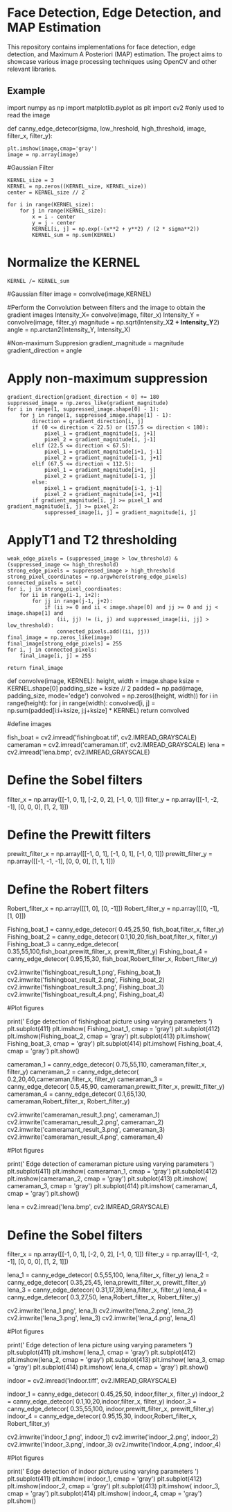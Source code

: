 # Face Detection, Edge Detection, and MAP Estimation

This repository contains implementations for face detection, edge detection, and Maximum A Posteriori (MAP) estimation. The project aims to showcase various image processing techniques using OpenCV and other relevant libraries.
## Example



import numpy as np
import matplotlib.pyplot as plt
import cv2 #only used to read the image


def canny_edge_detecor(sigma, low_hreshold, high_threshold, image, filter_x, filter_y):

    plt.imshow(image,cmap='gray')
    image = np.array(image)


#Gaussian Filter

    KERNEL_size = 3
    KERNEL = np.zeros((KERNEL_size, KERNEL_size))
    center = KERNEL_size // 2

    for i in range(KERNEL_size):
        for j in range(KERNEL_size):
            x = i - center
            y = j - center
            KERNEL[i, j] = np.exp(-(x**2 + y**2) / (2 * sigma**2))
            KERNEL_sum = np.sum(KERNEL)

# Normalize the KERNEL
    KERNEL /= KERNEL_sum

#Gaussian filter
    image = convolve(image,KERNEL)
    
#Perform the Convolution between filters and the image to obtain the gradient images
    Intensity_X= convolve(image, filter_x)
    Intensity_Y = convolve(image, filter_y)
    magnitude = np.sqrt(Intensity_X**2 + Intensity_Y**2)
    angle = np.arctan2(Intensity_Y, Intensity_X)

#Non-maximum Suppresion
    gradient_magnitude = magnitude
    gradient_direction = angle 

# Apply non-maximum suppression
    gradient_direction[gradient_direction < 0] += 180
    suppressed_image = np.zeros_like(gradient_magnitude)
    for i in range(1, suppressed_image.shape[0] - 1):
        for j in range(1, suppressed_image.shape[1] - 1):
            direction = gradient_direction[i, j]
            if (0 <= direction < 22.5) or (157.5 <= direction < 180):
                pixel_1 = gradient_magnitude[i, j+1]
                pixel_2 = gradient_magnitude[i, j-1]
            elif (22.5 <= direction < 67.5):
                pixel_1 = gradient_magnitude[i+1, j-1]
                pixel_2 = gradient_magnitude[i-1, j+1]
            elif (67.5 <= direction < 112.5):
                pixel_1 = gradient_magnitude[i+1, j]
                pixel_2 = gradient_magnitude[i-1, j]
            else:
                pixel_1 = gradient_magnitude[i-1, j-1]
                pixel_2 = gradient_magnitude[i+1, j+1]
            if gradient_magnitude[i, j] >= pixel_1 and gradient_magnitude[i, j] >= pixel_2:
                suppressed_image[i, j] = gradient_magnitude[i, j]
                               
# ApplyT1 and T2 thresholding
  
    weak_edge_pixels = (suppressed_image > low_threshold) & (suppressed_image <= high_threshold)
    strong_edge_pixels = suppressed_image > high_threshold
    strong_pixel_coordinates = np.argwhere(strong_edge_pixels)
    connected_pixels = set()
    for i, j in strong_pixel_coordinates:
        for ii in range(i-1, i+2):
            for jj in range(j-1, j+2):
                if (ii >= 0 and ii < image.shape[0] and jj >= 0 and jj < image.shape[1] and 
                    (ii, jj) != (i, j) and suppressed_image[ii, jj] > low_threshold):
                    connected_pixels.add((ii, jj))
    final_image = np.zeros_like(image)
    final_image[strong_edge_pixels] = 255
    for i, j in connected_pixels:
        final_image[i, j] = 255

    return final_image

def convolve(image, KERNEL):
    height, width = image.shape
    ksize = KERNEL.shape[0]
    padding_size = ksize // 2
    padded = np.pad(image, padding_size, mode='edge')
    convolved = np.zeros((height, width))
    for i in range(height):
        for j in range(width):
            convolved[i, j] = np.sum(padded[i:i+ksize, j:j+ksize] * KERNEL)
    return convolved



#define images

fish_boat = cv2.imread('fishingboat.tif', cv2.IMREAD_GRAYSCALE)
cameraman = cv2.imread('cameraman.tif', cv2.IMREAD_GRAYSCALE)
lena = cv2.imread('lena.bmp', cv2.IMREAD_GRAYSCALE)


# Define the Sobel filters
filter_x = np.array([[-1, 0, 1], [-2, 0, 2], [-1, 0, 1]])
filter_y = np.array([[-1, -2, -1], [0, 0, 0], [1, 2, 1]])


# Define the Prewitt filters
prewitt_filter_x = np.array([[-1, 0, 1], [-1, 0, 1], [-1, 0, 1]])
prewitt_filter_y = np.array([[-1, -1, -1], [0, 0, 0], [1, 1, 1]])

# Define the Robert filters
Robert_filter_x = np.array([[1, 0], [0, -1]])
Robert_filter_y = np.array([[0, -1], [1, 0]])


Fishing_boat_1 = canny_edge_detecor( 0.45,25,50, fish_boat,filter_x, filter_y)
Fishing_boat_2 = canny_edge_detecor( 0.1,10,20,fish_boat,filter_x, filter_y)
Fishing_boat_3 = canny_edge_detecor( 0.35,55,100,fish_boat,prewitt_filter_x, prewitt_filter_y)
Fishing_boat_4 = canny_edge_detecor( 0.95,15,30, fish_boat,Robert_filter_x, Robert_filter_y)

cv2.imwrite('fishingboat_result_1.png', Fishing_boat_1)
cv2.imwrite('fishingboat_result_2.png', Fishing_boat_2)
cv2.imwrite('fishingboat_result_3.png', Fishing_boat_3)
cv2.imwrite('fishingboat_result_4.png', Fishing_boat_4)

#Plot figures

print(' Edge detection of fishingboat picture using varying parameters ')
plt.subplot(411)
plt.imshow( Fishing_boat_1, cmap = 'gray')
plt.subplot(412)
plt.imshow(Fishing_boat_2, cmap = 'gray')
plt.subplot(413)
plt.imshow( Fishing_boat_3, cmap = 'gray')
plt.subplot(414)
plt.imshow( Fishing_boat_4, cmap = 'gray')
plt.show()

cameraman_1 = canny_edge_detecor( 0.75,55,110, cameraman,filter_x, filter_y)
cameraman_2 = canny_edge_detecor( 0.2,20,40,cameraman,filter_x, filter_y)
cameraman_3 = canny_edge_detecor( 0.5,45,90, cameraman,prewitt_filter_x, prewitt_filter_y)
cameraman_4 = canny_edge_detecor( 0.1,65,130, cameraman,Robert_filter_x, Robert_filter_y)

cv2.imwrite('cameraman_result_1.png', cameraman_1)
cv2.imwrite('cameraman_result_2.png', cameraman_2)
cv2.imwrite('cameramant_result_3.png', cameraman_3)
cv2.imwrite('cameraman_result_4.png', cameraman_4)

#Plot figures

print(' Edge detection of cameraman picture using varying parameters ')
plt.subplot(411)
plt.imshow( cameraman_1, cmap = 'gray')
plt.subplot(412)
plt.imshow(cameraman_2, cmap = 'gray')
plt.subplot(413)
plt.imshow( cameraman_3, cmap = 'gray')
plt.subplot(414)
plt.imshow( cameraman_4, cmap = 'gray')
plt.show()

lena = cv2.imread('lena.bmp', cv2.IMREAD_GRAYSCALE)
# Define the Sobel filters
filter_x = np.array([[-1, 0, 1], [-2, 0, 2], [-1, 0, 1]])
filter_y = np.array([[-1, -2, -1], [0, 0, 0], [1, 2, 1]])

lena_1 = canny_edge_detecor( 0.5,55,100, lena,filter_x, filter_y)
lena_2 = canny_edge_detecor( 0.35,25,45, lena,prewitt_filter_x, prewitt_filter_y)
lena_3 = canny_edge_detecor( 0.31,17,39,lena,filter_x, filter_y)
lena_4 = canny_edge_detecor( 0.3,27,50, lena,Robert_filter_x, Robert_filter_y)

cv2.imwrite('lena_1.png', lena_1)
cv2.imwrite('lena_2.png', lena_2)
cv2.imwrite('lena_3.png', lena_3)
cv2.imwrite('lena_4.png', lena_4)

#Plot figures

print(' Edge detection of lena picture using varying parameters ')
plt.subplot(411)
plt.imshow( lena_1, cmap = 'gray')
plt.subplot(412)
plt.imshow(lena_2, cmap = 'gray')
plt.subplot(413)
plt.imshow( lena_3, cmap = 'gray')
plt.subplot(414)
plt.imshow( lena_4, cmap = 'gray')
plt.show()

indoor = cv2.imread('indoor.tiff', cv2.IMREAD_GRAYSCALE)

indoor_1 = canny_edge_detecor( 0.45,25,50, indoor,filter_x, filter_y)
indoor_2 = canny_edge_detecor( 0.1,10,20,indoor,filter_x, filter_y)
indoor_3 = canny_edge_detecor( 0.35,55,100, indoor,prewitt_filter_x, prewitt_filter_y)
indoor_4 = canny_edge_detecor( 0.95,15,30, indoor,Robert_filter_x, Robert_filter_y)

cv2.imwrite('indoor_1.png', indoor_1)
cv2.imwrite('indoor_2.png', indoor_2)
cv2.imwrite('indoor_3.png', indoor_3)
cv2.imwrite('indoor_4.png', indoor_4)

#Plot figures

print(' Edge detection of indoor picture using varying parameters ')
plt.subplot(411)
plt.imshow( indoor_1, cmap = 'gray')
plt.subplot(412)
plt.imshow(indoor_2, cmap = 'gray')
plt.subplot(413)
plt.imshow( indoor_3, cmap = 'gray')
plt.subplot(414)
plt.imshow( indoor_4, cmap = 'gray')
plt.show()
